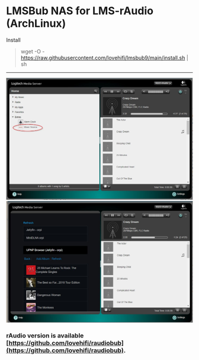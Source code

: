 # LMSBub NAS for LMS-rAudio (ArchLinux)
>
Install
> wget -O - https://raw.githubusercontent.com/lovehifi/lmsbub9/main/install.sh | sh
>
------------------
![Screenshot](screenshot1.jpg)
![Screenshot](screenshot.jpg)

### rAudio version is available [https://github.com/lovehifi/raudiobub](https://github.com/lovehifi/raudiobub).

